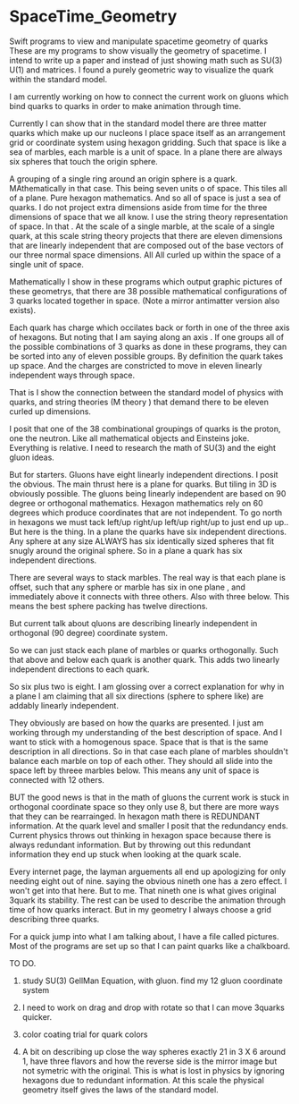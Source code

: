 # SpaceTime_Geometry
Swift programs to view and manipulate spacetime geometry of quarks
These are my programs to show visually the geometry of spacetime.
I intend to write up a paper and instead of just showing math such as SU(3) U(1) and matrices. I found a purely geometric 
way to visualize the quark within the standard model.

I am currently working on how to connect the current work on gluons which bind quarks to quarks
in order to make animation through time.

Currently I can show that in the standard model there are three matter quarks which make up our nucleons
I place space itself as an arrangement grid or coordinate system using hexagon gridding. Such that
space is like a sea of marbles, each marble is a unit of space. In a plane there are always six spheres
that touch the origin sphere. 

A grouping of a single ring around an origin sphere is a quark. MAthematically in that case. This being seven units o
of space. This tiles all of a plane. Pure hexagon mathematics. And so all of space is just a sea of quarks.
I do not project extra dimensions aside from time for the three dimensions of space that we all know.
I use the string theory representation of space. In that . At the scale of a single marble, at the scale
of a single quark, at this scale string theory projects that there are eleven dimensions that are
linearly independent that are composed out of the base vectors of our three normal space dimensions. All 
All curled up within the space of a single unit of space.

Mathematically I show in these programs which output graphic pictures of these geometrys, that there are 38 
possible mathematical configurations of 3 quarks located together in space. (Note a mirror antimatter version also
exists).

Each quark has charge which occilates back or forth in one of the three axis of hexagons. But noting that
I am saying along an axis .
If one groups all of the possible combinations of 3 quarks as done in these programs,
they can be sorted into any of eleven possible groups. By definition the quark takes up space.
And the charges are constricted to move in eleven linearly independent ways through space. 

That is I show the connection between the standard model of physics with quarks, and string theories 
(M theory ) that demand there to be eleven curled up dimensions.

I posit that one of the 38 combinational groupings of quarks is the proton, one the neutron. 
Like all mathematical objects and Einsteins joke. Everything is relative. I need to research the math
of SU(3) and the eight gluon ideas.

But for starters.
Gluons have eight linearly independent directions.
I posit the obvious.
The main thrust here is a plane for quarks. But tiling in 3D is obviously possible.
The gluons being linearly independent are based on 90 degree or orthogonal mathematics.
Hexagon mathematics rely on 60 degrees which produce coordinates that are not independent. To go north in 
hexagons we must tack left/up right/up left/up right/up to just end up up..
But here is the thing.
In a plane the quarks have six independent directions. Any sphere at any size ALWAYS has six identically sized
spheres that fit snugly around the original sphere.
So in a plane a quark has six independent directions.

There are several ways to stack marbles. The real way is that each plane is offset, such that any
sphere or marble has six in one plane , and immediately above it connects with three others. Also with 
three below. This means the best sphere packing has twelve directions.

But current talk about qluons are describing linearly independent in orthogonal (90 degree) coordinate system.

So we can just stack each plane of marbles or quarks orthogonally. Such that above and below each quark is
another quark. This adds two linearly independent directions to each quark.

So six plus two is eight. I am glossing over a correct explanation for why in a plane I am claiming that 
all six directions (sphere to sphere like) are addably linearly independent. 

They obviously are based on how the quarks are presented. I just am working through my understanding of 
the best description of space. And I want to stick with a homogenous space. Space that is that is the 
same description in all directions. So in that case each plane of marbles shouldn't balance each marble 
on top of each other. They should all slide into the space left by threee marbles below.
This means any unit of space is connected with 12 others.

BUT the good news is that in the math of gluons the current work is stuck in orthogonal coordinate space
so they only use 8, but there are more ways that they can be rearrainged. In hexagon math there is REDUNDANT 
information. At the quark level and smaller I posit that the redundancy ends. Current physics
throws out thinking in hexagon space because there is always redundant information. But by throwing out this redundant
information they end up stuck when looking at the quark scale.

Every internet page, the layman arguements all end up apologizing for only needing eight out of nine. 
saying the obvious nineth one has a zero effect. I won't get into that here. But to me. That nineth one
is what gives original 3quark its stability. The rest can be used to describe the animation through time
of how quarks interact. But in my geometry I always choose a grid describing three quarks. 

For a quick jump into what I am talking about, I have a file called pictures. Most of the programs are set
up so that I can paint quarks like a chalkboard. 

TO DO.
1) study SU(3) GellMan Equation, with gluon. find my 12 gluon coordinate system

2) I need to work on drag and drop with rotate so that I can move 3quarks quicker.

3) color coating trial for quark colors

4) A bit on describing up close the way spheres exactly 21 in 3 X 6 around 1, have three flavors and how
  the reverse side is the mirror image but not symetric with the original. This is what is lost in
  physics by ignoring hexagons due to redundant information. At this scale the physical geometry itself
  gives the laws of the standard model. 
  
